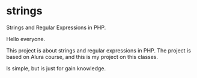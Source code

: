 # strings
Strings and Regular Expressions in PHP.


Hello everyone.

This project is about strings and regular expressions in PHP. 
The project is based on Alura course, and this is my project on this classes.

Is simple, but is just for gain knowledge.